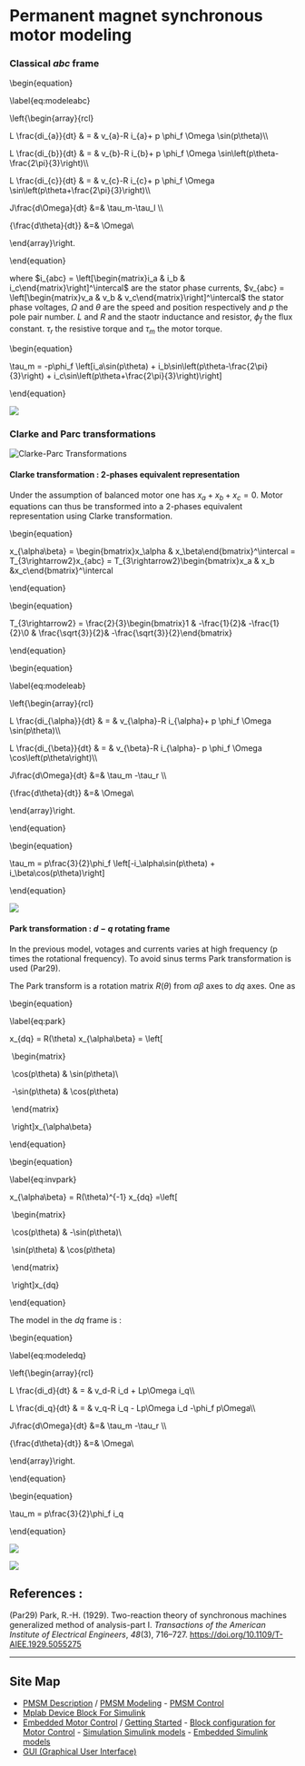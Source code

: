 # Permanent magnet synchronous motor modeling

### Classical $abc$ frame

\begin{equation}

\label{eq:modeleabc}

\left\{\begin{array}{rcl}

L \frac{di_{a}}{dt} & = & v_{a}-R i_{a}+ p \phi_f  \Omega \sin(p\theta)\\\\

L \frac{di_{b}}{dt} & = & v_{b}-R i_{b}+ p \phi_f  \Omega \sin\left(p\theta-\frac{2\pi}{3}\right)\\\\

L \frac{di_{c}}{dt} & = & v_{c}-R i_{c}+ p \phi_f  \Omega \sin\left(p\theta+\frac{2\pi}{3}\right)\\\\

J\frac{d\Omega}{dt} &=& \tau_m-\tau_l \\\\

{\frac{d\theta}{dt}} &=& \Omega\\

\end{array}\right.

\end{equation}

where  $i_{abc} = \left[\begin{matrix}i_a & i_b & i_c\end{matrix}\right]^\intercal$ are the stator phase currents, $v_{abc} = \left[\begin{matrix}v_a & v_b & v_c\end{matrix}\right]^\intercal$ the stator phase voltages, $\Omega$ and $\theta$ are the speed and position respectively and $p$ the pole pair number. $L$ and $R$ and the staotr inductance and resistor, $\phi_f$ the flux constant. $\tau_r$ the resistive torque and $\tau_m$ the motor torque.

\begin{equation}

\tau_m = -p\phi_f  \left[i_a\sin(p\theta) + i_b\sin\left(p\theta-\frac{2\pi}{3}\right) + i_c\sin\left(p\theta+\frac{2\pi}{3}\right)\right]

\end{equation}

![](../img/PMSM/ModelABC.png)

### Clarke and Parc transformations

![Clarke-Parc Transformations](../img/PMSM/animatedTransfo.gif)





####  Clarke transformation : 2-phases equivalent representation

Under the assumption of balanced motor one has  $x_a+x_b+x_c = 0$. Motor equations can thus be transformed into a 2-phases equivalent representation using Clarke transformation. 

\begin{equation}

x_{\alpha\beta} = \begin{bmatrix}x_\alpha & x_\beta\end{bmatrix}^\intercal = T_{3\rightarrow2}x_{abc} = T_{3\rightarrow2}\begin{bmatrix}x_a & x_b &x_c\end{bmatrix}^\intercal

\end{equation}

\begin{equation}

T_{3\rightarrow2} = \frac{2}{3}\begin{bmatrix}1 & -\frac{1}{2}& -\frac{1}{2}\\0 & \frac{\sqrt{3}}{2}& -\frac{\sqrt{3}}{2}\end{bmatrix}

\end{equation}

\begin{equation}

\label{eq:modeleab}

\left\{\begin{array}{rcl}

L \frac{di_{\alpha}}{dt} & = & v_{\alpha}-R i_{\alpha}+ p \phi_f  \Omega \sin(p\theta)\\\\

L \frac{di_{\beta}}{dt} & = & v_{\beta}-R i_{\alpha}- p \phi_f  \Omega \cos\left(p\theta\right)\\\\

J\frac{d\Omega}{dt} &=& \tau_m -\tau_r \\\\

{\frac{d\theta}{dt}} &=& \Omega\\

\end{array}\right.

\end{equation}

\begin{equation}

\tau_m = p\frac{3}{2}\phi_f  \left[-i_\alpha\sin(p\theta) + i_\beta\cos(p\theta)\right]

\end{equation}

![](../img/PMSM/Modelalbe.png)

#### Park transformation : $d-q$ rotating frame 

In the previous model, votages and currents varies at high frequency (p times the rotational frequency). To avoid sinus terms Park transformation is used (Par29).

The Park transform is a rotation matrix $R(\theta)$ from $\alpha\beta$ axes to $dq$ axes. One as

\begin{equation}

\label{eq:park}

x_{dq} = R(\theta) x_{\alpha\beta} = \left[

​		\begin{matrix}

​			\cos(p\theta) & \sin(p\theta)\\

​			-\sin(p\theta) & \cos(p\theta)

​		\end{matrix}

​	\right]x_{\alpha\beta}

\end{equation}

\begin{equation}

\label{eq:invpark}

x_{\alpha\beta} = R(\theta)^{-1} x_{dq} =\left[

​		\begin{matrix}

​			\cos(p\theta) & -\sin(p\theta)\\

​			\sin(p\theta) & \cos(p\theta)

​		\end{matrix}

​	\right]x_{dq}

\end{equation}

The model in the $dq$ frame is :

\begin{equation}

\label{eq:modeledq}

\left\{\begin{array}{rcl}

L \frac{di_d}{dt} & = & v_d-R i_d + Lp\Omega i_q\\\\

L \frac{di_q}{dt} & = & v_q-R i_q - Lp\Omega i_d -\phi_f  p\Omega\\\\

J\frac{d\Omega}{dt} &=& \tau_m -\tau_r \\\\

{\frac{d\theta}{dt}} &=& \Omega\\

\end{array}\right.

\end{equation}

\begin{equation}

\tau_m = p\frac{3}{2}\phi_f  i_q

\end{equation}

![](../img/PMSM/Modeldq.png)

![](../img/PMSM/BlocDiagramdq.png)

## References :

(Par29) Park, R.-H. (1929). Two-reaction theory of synchronous machines generalized method of analysis-part I. *Transactions of the American Institute of Electrical Engineers*, *48*(3), 716–727. https://doi.org/10.1109/T-AIEE.1929.5055275

------

## Site Map

- [PMSM Description](../MotorModeling/PMSM.html) / [PMSM Modeling](../MotorModeling/PMSMModeling.html) - [PMSM Control](../MotorModeling/PMSMControl.html)
- [Mplab Device Block For Simulink](../MplabForSimulink/MplabForSimulink.html)
- [Embedded Motor Control](../RCP/PMSMRCP.html) / [Getting Started](../RCP/GettingStarted.html) - [Block configuration for Motor Control](../RCP/BlockconfigurationforMotorControl.html) - [Simulation Simulink models](../RCP/Simulation.html) - [Embedded Simulink models](../RCP/EmbeddedModels.html)
- [GUI (Graphical User Interface)](../GUI/GUI.html)
